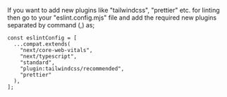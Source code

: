 If you want to add new plugins like "tailwindcss", "prettier" etc. for linting then go to your "eslint.config.mjs" file and add the required new plugins separated by command (,) as;

```
const eslintConfig = [
  ...compat.extends(
    "next/core-web-vitals",
    "next/typescript",
    "standard",
    "plugin:tailwindcss/recommended",
    "prettier"
  ),
];
```
